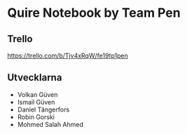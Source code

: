 # Quire Notebook by Team Pen

## Trello
https://trello.com/b/Tjv4xRqW/fe19tp1pen

## Utvecklarna

 - Volkan Güven
 - Ismail Güven
 - Daniel Tängerfors
 - Robin Gorski
 - Mohmed Salah Ahmed
 
 
